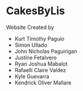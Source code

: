 # CakesByLis
Website Created by

- Kurt Timothy Paguio
- Simon Ullado
- John Nicholas Paguirigan
- Justine Fetalvero
- Ryan Joshua Mabalot
- Rafaelli Claire Valdez
- Kyle Guevarra
- Kendrick Oliver Mallare

